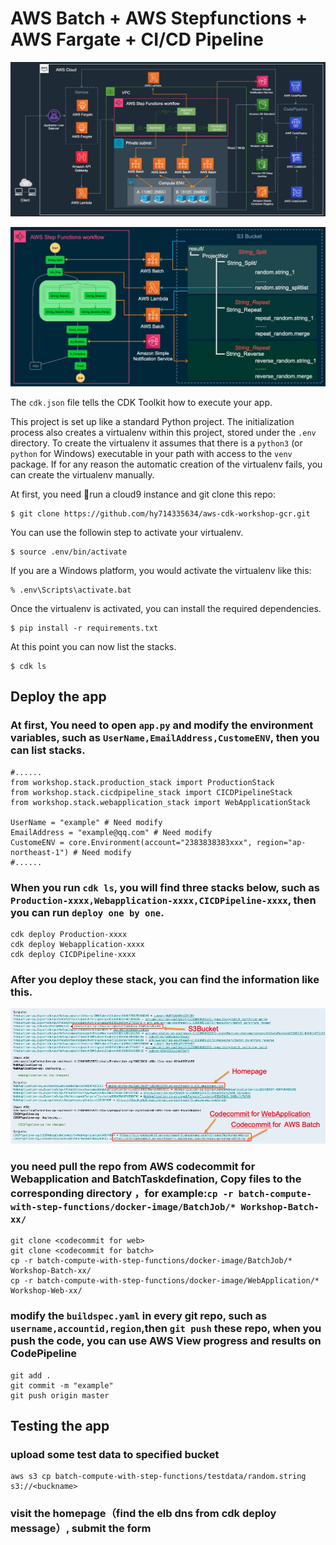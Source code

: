 
# AWS Batch + AWS Stepfunctions + AWS Fargate + CI/CD Pipeline

![Architecture](images/architecture.jpg)

![Logic](images/SFN-Logic.jpg)

The `cdk.json` file tells the CDK Toolkit how to execute your app.

This project is set up like a standard Python project. The initialization process also creates a virtualenv within this
project, stored under the `.env` directory. To create the virtualenv it assumes that there is a `python3` (or `python`
for Windows) executable in your path with access to the `venv` package. If for any reason the automatic creation of the
virtualenv fails, you can create the virtualenv manually.

At first, you need run a cloud9 instance and git clone this repo:

```
$ git clone https://github.com/hy714335634/aws-cdk-workshop-gcr.git
```

You can use the followin step to activate your virtualenv.

```
$ source .env/bin/activate
```

If you are a Windows platform, you would activate the virtualenv like this:

```
% .env\Scripts\activate.bat
```

Once the virtualenv is activated, you can install the required dependencies.

```
$ pip install -r requirements.txt
```

At this point you can now list the stacks.

```
$ cdk ls
```

## Deploy the app
### At first, You need to open `app.py` and modify the  environment variables, such as `UserName,EmailAddress,CustomeENV`, then you can list stacks.
```
#......
from workshop.stack.production_stack import ProductionStack
from workshop.stack.cicdpipeline_stack import CICDPipelineStack
from workshop.stack.webapplication_stack import WebApplicationStack

UserName = "example" # Need modify
EmailAddress = "example@qq.com" # Need modify
CustomeENV = core.Environment(account="2383838383xxx", region="ap-northeast-1") # Need modify
#......
```

### When you run `cdk ls`, you will find three stacks below, such as `Production-xxxx,Webapplication-xxxx,CICDPipeline-xxxx`, then you can run `deploy one by one`.
```
cdk deploy Production-xxxx
cdk deploy Webapplication-xxxx
cdk deploy CICDPipeline-xxxx
```

### After you deploy these stack, you can find the information like this.
![Deploy Message](images/DeployMsg.jpg)

### you need pull the repo from AWS codecommit for Webapplication and BatchTaskdefination, Copy files to the corresponding directory ，for example:`cp -r batch-compute-with-step-functions/docker-image/BatchJob/* Workshop-Batch-xx/`
```
git clone <codecommit for web>
git clone <codecommit for batch>
cp -r batch-compute-with-step-functions/docker-image/BatchJob/* Workshop-Batch-xx/
cp -r batch-compute-with-step-functions/docker-image/WebApplication/* Workshop-Web-xx/
```

### modify the `buildspec.yaml` in every git repo, such as `username,accountid,region`,then `git push` these repo, when you push the code, you can use AWS View progress and results on CodePipeline
```
git add .
git commit -m "example"
git push origin master
```


## Testing the app

### upload some test data to specified bucket
```
aws s3 cp batch-compute-with-step-functions/testdata/random.string s3://<buckname>
```

### visit the homepage（find the elb dns from cdk deploy message）, submit the form
